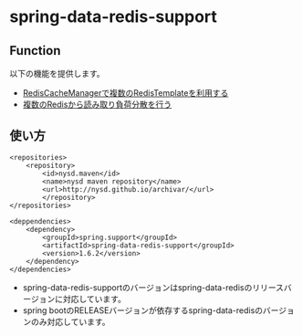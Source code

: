 # spring-data-redis-support

## Function
以下の機能を提供します。

* [RedisCacheManagerで複数のRedisTemplateを利用する](./docs/cache.md)
* [複数のRedisから読み取り負荷分散を行う](./docs/loadbalance.md)

## 使い方

```
<repositories>
    <repository>
        <id>nysd.maven</id>
        <name>nysd maven repository</name>
        <url>http://nysd.github.io/archivar/</url>
		</repository>
</repositories>

<deppendencies>
    <dependency>
        <groupId>spring.support</groupId>
        <artifactId>spring-data-redis-support</groupId>
        <version>1.6.2</version>
    </dependency>
</dependencies>
```

* spring-data-redis-supportのバージョンはspring-data-redisのリリースバージョンに対応しています。
* spring bootのRELEASEバージョンが依存するspring-data-redisのバージョンのみ対応しています。
